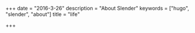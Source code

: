 +++
date = "2016-3-26"
description = "About Slender"
keywords = ["hugo", "slender", "about"]
title = "life"

+++
